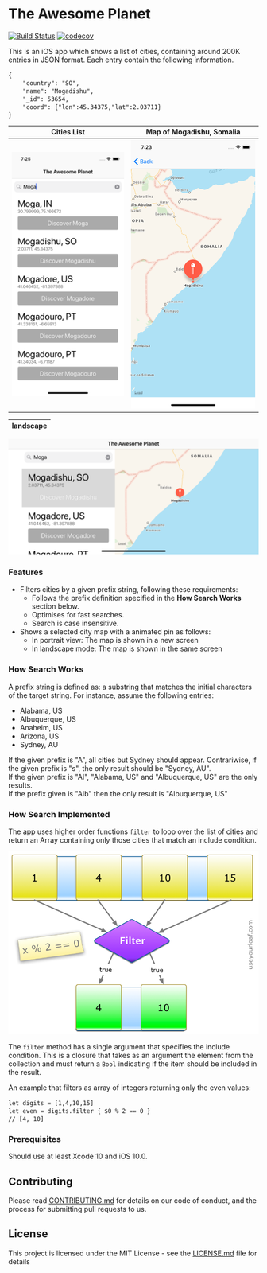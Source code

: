 # The Awesome Planet

[![Build Status](https://travis-ci.com/ysadiq/TheAwesomePlanet.svg?token=LYxV9XMqKuU2QuFkcpYs&branch=master)](https://travis-ci.com/ysadiq/TheAwesomePlanet)
[![codecov](https://codecov.io/gh/ysadiq/TheAwesomePlanet/branch/master/graph/badge.svg?token=ekJSnsUA3s)](https://codecov.io/gh/ysadiq/TheAwesomePlanet)

This is an iOS app which shows a list of cities, containing around 200K entries in JSON format. Each entry contain the following information.

```
{
    "country": "SO",
    "name": "Mogadishu",
    "_id": 53654,
    "coord": {"lon":45.34375,"lat":2.03711}
}
```
Cities List             |  Map of Mogadishu, Somalia
:-------------------------:|:-------------------------:
<img src="readme_images/list.png" alt="alt text">  |  <img src="readme_images/map.png" alt="alt text">

landscape             |
:-------------------------:|
<img src="readme_images/landscape.png" alt="alt text">

### Features
*  Filters cities by a given prefix string, following these requirements:
    * Follows the prefix definition specified in the **How Search Works** section below.
    * Optimises for fast searches.
    * Search is case insensitive.
* Shows a selected city map with a animated pin as follows:
    * In portrait view: The map is shown in a new screen
    * In landscape mode: The map is shown in the same screen

### How Search Works
A prefix string is defined as: a substring that matches the initial characters of the target string. For instance, assume the following entries:     
* Alabama, US     
* Albuquerque, US     
* Anaheim, US     
* Arizona, US     
* Sydney, AU     

If the given prefix is "A",
all cities but Sydney should appear. Contrariwise, if the given prefix is "s", the only result should be "Sydney, AU".     
If the given prefix is "Al", "Alabama, US" and "Albuquerque, US" are the only results.      
If the prefix given is "Alb" then the only result is "Albuquerque, US"

### How Search Implemented
The app uses higher order functions `filter` to loop over the list of cities and return an Array containing only those cities that match an include condition.

<img src="readme_images/filter.png" alt="alt text">

The `filter` method has a single argument that specifies the include condition. This is a closure that takes as an argument the element from the collection and must return a `Bool` indicating if the item should be included in the result.

An example that filters as array of integers returning only the even values:

```
let digits = [1,4,10,15]
let even = digits.filter { $0 % 2 == 0 }
// [4, 10]
```
### Prerequisites

Should use at least Xcode 10 and iOS 10.0.

## Contributing

Please read [CONTRIBUTING.md](https://gist.github.com/PurpleBooth/b24679402957c63ec426) for details on our code of conduct, and the process for submitting pull requests to us.

## License

This project is licensed under the MIT License - see the [LICENSE.md](LICENSE.md) file for details
